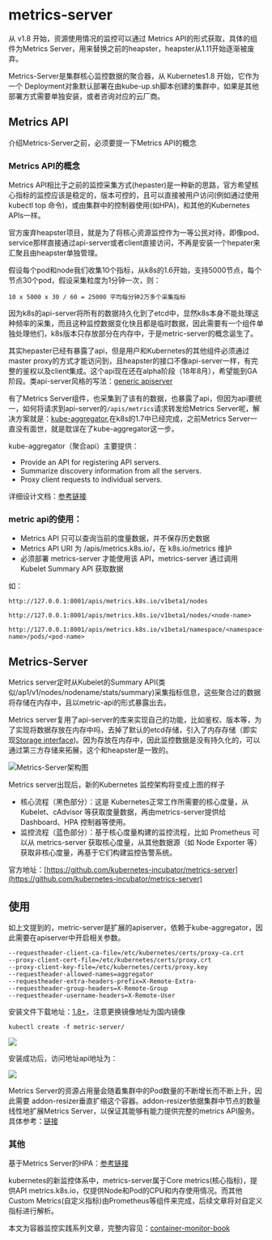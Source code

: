 # metrics-server

从 v1.8 开始，资源使用情况的监控可以通过 Metrics API的形式获取，具体的组件为Metrics Server，用来替换之前的heapster，heapster从1.11开始逐渐被废弃。

Metrics-Server是集群核心监控数据的聚合器，从 Kubernetes1.8 开始，它作为一个 Deployment对象默认部署在由kube-up.sh脚本创建的集群中，如果是其他部署方式需要单独安装，或者咨询对应的云厂商。

## Metrics API <a id="metrics-api"></a>

介绍Metrics-Server之前，必须要提一下Metrics API的概念

### Metrics API的概念

Metrics API相比于之前的监控采集方式\(hepaster\)是一种新的思路，官方希望核心指标的监控应该是稳定的，版本可控的，且可以直接被用户访问\(例如通过使用 kubectl top 命令\)，或由集群中的控制器使用\(如HPA\)，和其他的Kubernetes APIs一样。

官方废弃heapster项目，就是为了将核心资源监控作为一等公民对待，即像pod、service那样直接通过api-server或者client直接访问，不再是安装一个hepater来汇聚且由heapster单独管理。

假设每个pod和node我们收集10个指标，从k8s的1.6开始，支持5000节点，每个节点30个pod，假设采集粒度为1分钟一次，则：

```text
10 x 5000 x 30 / 60 = 25000 平均每分钟2万多个采集指标
```

因为k8s的api-server将所有的数据持久化到了etcd中，显然k8s本身不能处理这种频率的采集，而且这种监控数据变化快且都是临时数据，因此需要有一个组件单独处理他们，k8s版本只存放部分在内存中，于是metric-server的概念诞生了。

其实hepaster已经有暴露了api，但是用户和Kubernetes的其他组件必须通过master proxy的方式才能访问到，且heapster的接口不像api-server一样，有完整的鉴权以及client集成。这个api现在还在alpha阶段（18年8月），希望能到GA阶段。类api-server风格的写法：[generic apiserver](https://github.com/kubernetes/apiserver)​

有了Metrics Server组件，也采集到了该有的数据，也暴露了api，但因为api要统一，如何将请求到api-server的`/apis/metrics`请求转发给Metrics Server呢，解决方案就是：[kube-aggregator](https://github.com/kubernetes/kube-aggregator),在k8s的1.7中已经完成，之前Metrics Server一直没有面世，就是耽误在了kube-aggregator这一步。

kube-aggregator（聚合api）主要提供：

* Provide an API for registering API servers.
* Summarize discovery information from all the servers.
* Proxy client requests to individual servers.

详细设计文档：[参考链接](https://github.com/kubernetes/community/blob/master/contributors/design-proposals/api-machinery/aggregated-api-servers.md)​

### metric api的使用：

* Metrics API 只可以查询当前的度量数据，并不保存历史数据
* Metrics API URI 为 /apis/metrics.k8s.io/，在 k8s.io/metrics 维护
* 必须部署 metrics-server 才能使用该 API，metrics-server 通过调用 Kubelet Summary API 获取数据

如：

```text
http://127.0.0.1:8001/apis/metrics.k8s.io/v1beta1/nodes
​
http://127.0.0.1:8001/apis/metrics.k8s.io/v1beta1/nodes/<node-name>
​
http://127.0.0.1:8001/apis/metrics.k8s.io/v1beta1/namespace/<namespace-name>/pods/<pod-name>
```

## Metrics-Server <a id="metrics-server"></a>

Metrics server定时从Kubelet的Summary API\(类似/ap1/v1/nodes/nodename/stats/summary\)采集指标信息，这些聚合过的数据将存储在内存中，且以metric-api的形式暴露出去。

Metrics server复用了api-server的库来实现自己的功能，比如鉴权、版本等，为了实现将数据存放在内存中吗，去掉了默认的etcd存储，引入了内存存储（即实现[Storage interface](https://github.com/kubernetes/apiserver/blob/master/pkg/registry/rest/rest.go)\)。因为存放在内存中，因此监控数据是没有持久化的，可以通过第三方存储来拓展，这个和heapster是一致的。

![Metrics-Server&#x67B6;&#x6784;&#x56FE;](http://www.xuyasong.com/wp-content/uploads/2019/01/03659112b8502f2a2ab7b7df8b735782.png)

Metrics server出现后，新的​Kubernetes 监控架构将变成上图的样子

* 核心流程（黑色部分）：这是 Kubernetes正常工作所需要的核心度量，从 Kubelet、cAdvisor 等获取度量数据，再由metrics-server提供给 Dashboard、HPA 控制器等使用。
* 监控流程（蓝色部分）：基于核心度量构建的监控流程，比如 Prometheus 可以从 metrics-server 获取核心度量，从其他数据源（如 Node Exporter 等）获取非核心度量，再基于它们构建监控告警系统。

官方地址：[https://github.com/kubernetes-incubator/metrics-server](https://github.com/kubernetes-incubator/metrics-server)​

## 使用 <a id="shi-yong"></a>

如上文提到的，metric-server是扩展的apiserver，依赖于kube-aggregator，因此需要在apiserver中开启相关参数。

```text
--requestheader-client-ca-file=/etc/kubernetes/certs/proxy-ca.crt
--proxy-client-cert-file=/etc/kubernetes/certs/proxy.crt
--proxy-client-key-file=/etc/kubernetes/certs/proxy.key
--requestheader-allowed-names=aggregator
--requestheader-extra-headers-prefix=X-Remote-Extra-
--requestheader-group-headers=X-Remote-Group
--requestheader-username-headers=X-Remote-User
```

安装文件下载地址：[1.8+](https://github.com/kubernetes-incubator/metrics-server/tree/master/deploy/1.8%2B)，注意更换镜像地址为国内镜像

`kubectl create -f metric-server/`

![](http://www.xuyasong.com/wp-content/uploads/2019/01/15473067971765.jpg)

安装成功后，访问地址api地址为：

![](http://www.xuyasong.com/wp-content/uploads/2019/01/15473069387068.jpg)

Metrics Server的资源占用量会随着集群中的Pod数量的不断增长而不断上升，因此需要 addon-resizer垂直扩缩这个容器。addon-resizer依据集群中节点的数量线性地扩展Metrics Server，以保证其能够有能力提供完整的metrics API服务。具体参考：[链接](https://github.com/kubernetes/autoscaler/tree/master/addon-resizer)​

### 其他 <a id="qi-ta"></a>

基于Metrics Server的HPA：[参考链接](http://blog.51cto.com/ylw6006/2115087)​

kubernetes的新监控体系中，metrics-server属于Core metrics\(核心指标\)，提供API metrics.k8s.io，仅提供Node和Pod的CPU和内存使用情况。而其他Custom Metrics\(自定义指标\)由Prometheus等组件来完成，后续文章将对自定义指标进行解析。

本文为容器监控实践系列文章，完整内容见：[container-monitor-book](https://yasongxu.gitbook.io/container-monitor/)

